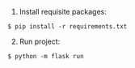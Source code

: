 1. Install requisite packages:
```shell
$ pip install -r requirements.txt
```
2. Run project:
```shell
$ python -m flask run
```